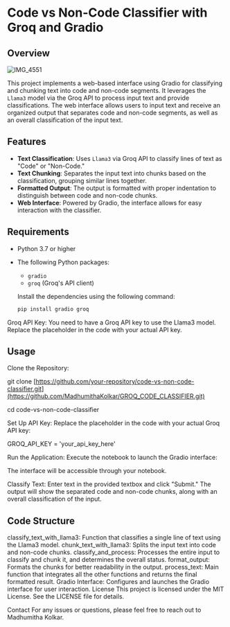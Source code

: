 # Code vs Non-Code Classifier with Groq and Gradio

## Overview

![IMG_4551](https://github.com/user-attachments/assets/39af1f0e-b443-46c3-ae7c-217682753b42)

This project implements a web-based interface using Gradio for classifying and chunking text into code and non-code segments. It leverages the `Llama3` model via the Groq API to process input text and provide classifications. The web interface allows users to input text and receive an organized output that separates code and non-code segments, as well as an overall classification of the input text.

## Features

- **Text Classification**: Uses `Llama3` via Groq API to classify lines of text as "Code" or "Non-Code."
- **Text Chunking**: Separates the input text into chunks based on the classification, grouping similar lines together.
- **Formatted Output**: The output is formatted with proper indentation to distinguish between code and non-code chunks.
- **Web Interface**: Powered by Gradio, the interface allows for easy interaction with the classifier.

## Requirements

- Python 3.7 or higher
- The following Python packages:
  - `gradio`
  - `groq` (Groq's API client)
  
  Install the dependencies using the following command:
  
  ```bash
  pip install gradio groq

Groq API Key: You need to have a Groq API key to use the Llama3 model. Replace the placeholder in the code with your actual API key.

## Usage

Clone the Repository:

git clone [https://github.com/your-repository/code-vs-non-code-classifier.git](https://github.com/MadhumithaKolkar/GROQ_CODE_CLASSIFIER.git)

cd code-vs-non-code-classifier

Set Up API Key:
Replace the placeholder in the code with your actual Groq API key:

GROQ_API_KEY = 'your_api_key_here'

Run the Application:
Execute the notebook to launch the Gradio interface:

The interface will be accessible through your notebook.

Classify Text:
Enter text in the provided textbox and click "Submit." The output will show the separated code and non-code chunks, along with an overall classification of the input.

## Code Structure

classify_text_with_llama3: Function that classifies a single line of text using the Llama3 model.
chunk_text_with_llama3: Splits the input text into code and non-code chunks.
classify_and_process: Processes the entire input to classify and chunk it, and determines the overall status.
format_output: Formats the chunks for better readability in the output.
process_text: Main function that integrates all the other functions and returns the final formatted result.
Gradio Interface: Configures and launches the Gradio interface for user interaction.
License
This project is licensed under the MIT License. See the LICENSE file for details.

Contact
For any issues or questions, please feel free to reach out to Madhumitha Kolkar.
